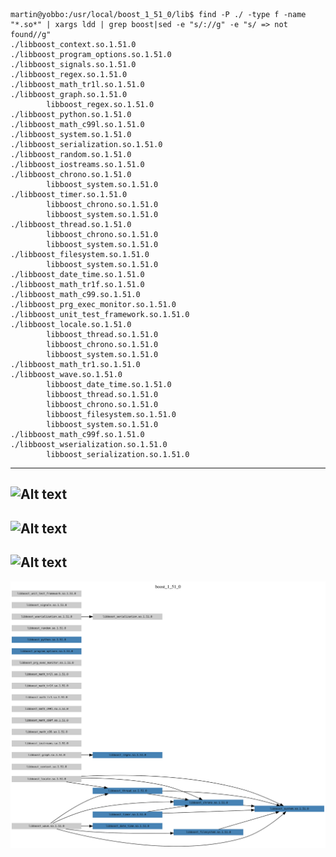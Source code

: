 ```
martin@yobbo:/usr/local/boost_1_51_0/lib$ find -P ./ -type f -name "*.so*" | xargs ldd | grep boost|sed -e "s/://g" -e "s/ => not found//g"
./libboost_context.so.1.51.0
./libboost_program_options.so.1.51.0
./libboost_signals.so.1.51.0
./libboost_regex.so.1.51.0
./libboost_math_tr1l.so.1.51.0
./libboost_graph.so.1.51.0
        libboost_regex.so.1.51.0
./libboost_python.so.1.51.0
./libboost_math_c99l.so.1.51.0
./libboost_system.so.1.51.0
./libboost_serialization.so.1.51.0
./libboost_random.so.1.51.0
./libboost_iostreams.so.1.51.0
./libboost_chrono.so.1.51.0
        libboost_system.so.1.51.0
./libboost_timer.so.1.51.0
        libboost_chrono.so.1.51.0
        libboost_system.so.1.51.0
./libboost_thread.so.1.51.0
        libboost_chrono.so.1.51.0
        libboost_system.so.1.51.0
./libboost_filesystem.so.1.51.0
        libboost_system.so.1.51.0
./libboost_date_time.so.1.51.0
./libboost_math_tr1f.so.1.51.0
./libboost_math_c99.so.1.51.0
./libboost_prg_exec_monitor.so.1.51.0
./libboost_unit_test_framework.so.1.51.0
./libboost_locale.so.1.51.0
        libboost_thread.so.1.51.0
        libboost_chrono.so.1.51.0
        libboost_system.so.1.51.0
./libboost_math_tr1.so.1.51.0
./libboost_wave.so.1.51.0
        libboost_date_time.so.1.51.0
        libboost_thread.so.1.51.0
        libboost_chrono.so.1.51.0
        libboost_filesystem.so.1.51.0
        libboost_system.so.1.51.0
./libboost_math_c99f.so.1.51.0
./libboost_wserialization.so.1.51.0
        libboost_serialization.so.1.51.0
```
---
![Alt text](https://raw.github.com/mbohun/mbohun_graph-experiments/master/boost-dep/boost-dep-tree-00.dot.png "00 - first basic version")
---
![Alt text](https://raw.github.com/mbohun/mbohun_graph-experiments/master/boost-dep/boost-dep-tree-01.dot.png "01")
---
![Alt text](https://raw.github.com/mbohun/mbohun_graph-experiments/master/boost-dep/boost-dep-tree-02.dot.png "02")
---
<img src="boost-dep-tree-02.dot.svg"></img>
